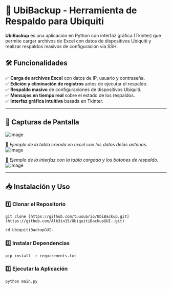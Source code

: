 # 🚀 UbiBackup - Herramienta de Respaldo para Ubiquiti

**UbiBackup** es una aplicación en Python con interfaz gráfica (Tkinter) que permite cargar archivos de Excel con datos de dispositivos Ubiquiti y realizar respaldos masivos de configuración vía SSH.  

## 🛠️ Funcionalidades

✅ **Carga de archivos Excel** con datos de IP, usuario y contraseña.  
✅ **Edición y eliminación de registros** antes de ejecutar el respaldo.  
✅ **Respaldo masivo** de configuraciones de dispositivos Ubiquiti.  
✅ **Mensajes en tiempo real** sobre el estado de los respaldos.  
✅ **Interfaz gráfica intuitiva** basada en Tkinter.  

---

## 📸 Capturas de Pantalla  
![image](https://github.com/user-attachments/assets/498a7cf5-3793-48c1-b30c-ada6cfb229f5)


📌 *Ejemplo de la tabla creada en excel con los datos delas antenas.*  
![image](https://github.com/user-attachments/assets/0b3e6a0f-ad69-4a0f-a6ed-9e46321d6ad0)

📌 *Ejemplo de la interfaz con la tabla cargada y los botones de respaldo.*  
![image](https://github.com/user-attachments/assets/7cd092ab-100c-4dbf-94ed-3c59fc65c241)

---

## 📥 Instalación y Uso  

### 1️⃣ Clonar el Repositorio  
~~~
git clone [https://github.com/tuusuario/UbiBackup.git](https://github.com/Alb3in15/UbiquitiBackupGUI-.git)
~~~
~~~
cd UbiquitiBackupGUI-
~~~

### 2️⃣ Instalar Dependencias
~~~
pip install -r requirements.txt
~~~
### 3️⃣ Ejecutar la Aplicación
~~~
python main.py
~~~
